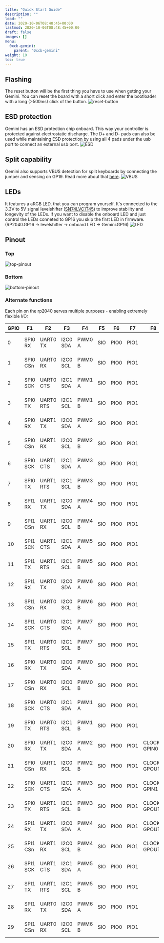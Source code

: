 ```yaml
---
title: "Quick Start Guide"
description: ""
lead: ""
date: 2020-10-06T08:48:45+00:00
lastmod: 2020-10-06T08:48:45+00:00
draft: false
images: []
menu:
  0xcb-gemini:
    parent: "0xcb-gemini"
weight: 10
toc: true
---
```


## Flashing

The reset button will be the first thing you have to use when getting your Gemini. You can reset the board with a short click and enter the bootloader with a long (>500ms) click of the button.
![reset-button](reset-button.png)

## ESD protection

Gemini has an ESD protection chip onboard. This way your controller is protected against electrostatic discharge. The D+ and D- pads can also be used while maintaining ESD protection by using all 4 pads under the usb port to connect an external usb port.
![ESD](ESD.png)

## Split capability

Gemini also supports VBUS detection for split keyboards by connecting the jumper and sensing on GP19. Read more about that [here](https://github.com/qmk/qmk_firmware/blob/master/docs/feature_split_keyboard.md).
![VBUS](VBUS.png)

## LEDs

It features a aRGB LED, that you can program yourself. It's connected to the 3.3V to 5V signal levelshifter ([SN74LVC1T45](https://www.ti.com/product/SN74LVC1T45)) to improve stability and longevity of the LEDs.
If you want to disable the onboard LED and just control the LEDs conneted to GP16 you skip the first LED in firmware.
(RP2040.GP16 -> levelshifter -> onboard LED -> Gemini.GP16)
![LED](LED.png)

## Pinout

### Top

![top-pinout](top-pinout.png)

### Bottom

![bottom-pinout](bottom-pinout.png)

### Alternate functions

Each pin on the rp2040 serves multiple purposes - enabling extremely flexible I/O:

| GPIO | F1       | F2        | F3       | F4     | F5  | F6   | F7   | F8           | F9            |
| ---- | -------- | --------- | -------- | ------ | --- | ---- | ---- | ------------ | ------------- |
| 0    | SPI0 RX  | UART0 TX  | I2C0 SDA | PWM0 A | SIO | PIO0 | PIO1 |              | USB OVCUR DET |
| 1    | SPI0 CSn | UART0 RX  | I2C0 SCL | PWM0 B | SIO | PIO0 | PIO1 |              | USB VBUS DET  |
| 2    | SPI0 SCK | UART0 CTS | I2C1 SDA | PWM1 A | SIO | PIO0 | PIO1 |              | USB VBUS EN   |
| 3    | SPI0 TX  | UART0 RTS | I2C1 SCL | PWM1 B | SIO | PIO0 | PIO1 |              | USB OVCUR DET |
| 4    | SPI0 RX  | UART1 TX  | I2C0 SDA | PWM2 A | SIO | PIO0 | PIO1 |              | USB VBUS DET  |
| 5    | SPI0 CSn | UART1 RX  | I2C0 SCL | PWM2 B | SIO | PIO0 | PIO1 |              | USB VBUS EN   |
| 6    | SPI0 SCK | UART1 CTS | I2C1 SDA | PWM3 A | SIO | PIO0 | PIO1 |              | USB OVCUR DET |
| 7    | SPI0 TX  | UART1 RTS | I2C1 SCL | PWM3 B | SIO | PIO0 | PIO1 |              | USB VBUS DET  |
| 8    | SPI1 RX  | UART1 TX  | I2C0 SDA | PWM4 A | SIO | PIO0 | PIO1 |              | USB VBUS EN   |
| 9    | SPI1 CSn | UART1 RX  | I2C0 SCL | PWM4 B | SIO | PIO0 | PIO1 |              | USB OVCUR DET |
| 10   | SPI1 SCK | UART1 CTS | I2C1 SDA | PWM5 A | SIO | PIO0 | PIO1 |              | USB VBUS DET  |
| 11   | SPI1 TX  | UART1 RTS | I2C1 SCL | PWM5 B | SIO | PIO0 | PIO1 |              | USB VBUS EN   |
| 12   | SPI1 RX  | UART0 TX  | I2C0 SDA | PWM6 A | SIO | PIO0 | PIO1 |              | USB OVCUR DET |
| 13   | SPI1 CSn | UART0 RX  | I2C0 SCL | PWM6 B | SIO | PIO0 | PIO1 |              | USB VBUS DET  |
| 14   | SPI1 SCK | UART0 CTS | I2C1 SDA | PWM7 A | SIO | PIO0 | PIO1 |              | USB VBUS EN   |
| 15   | SPI1 TX  | UART0 RTS | I2C1 SCL | PWM7 B | SIO | PIO0 | PIO1 |              | USB OVCUR DET |
| 16   | SPI0 RX  | UART0 TX  | I2C0 SDA | PWM0 A | SIO | PIO0 | PIO1 |              | USB VBUS DET  |
| 17   | SPI0 CSn | UART0 RX  | I2C0 SCL | PWM0 B | SIO | PIO0 | PIO1 |              | USB VBUS EN   |
| 18   | SPI0 SCK | UART0 CTS | I2C1 SDA | PWM1 A | SIO | PIO0 | PIO1 |              | USB OVCUR DET |
| 19   | SPI0 TX  | UART0 RTS | I2C1 SCL | PWM1 B | SIO | PIO0 | PIO1 |              | USB VBUS DET  |
| 20   | SPI0 RX  | UART1 TX  | I2C0 SDA | PWM2 A | SIO | PIO0 | PIO1 | CLOCK GPIN0  | USB VBUS EN   |
| 21   | SPI0 CSn | UART1 RX  | I2C0 SCL | PWM2 B | SIO | PIO0 | PIO1 | CLOCK GPOUT0 | USB OVCUR DET |
| 22   | SPI0 SCK | UART1 CTS | I2C1 SDA | PWM3 A | SIO | PIO0 | PIO1 | CLOCK GPIN1  | USB VBUS DET  |
| 23   | SPI0 TX  | UART1 RTS | I2C1 SCL | PWM3 B | SIO | PIO0 | PIO1 | CLOCK GPOUT1 | USB VBUS EN   |
| 24   | SPI1 RX  | UART1 TX  | I2C0 SDA | PWM4 A | SIO | PIO0 | PIO1 | CLOCK GPOUT2 | USB OVCUR DET |
| 25   | SPI1 CSn | UART1 RX  | I2C0 SCL | PWM4 B | SIO | PIO0 | PIO1 | CLOCK GPOUT3 | USB VBUS DET  |
| 26   | SPI1 SCK | UART1 CTS | I2C1 SDA | PWM5 A | SIO | PIO0 | PIO1 |              | USB VBUS EN   |
| 27   | SPI1 TX  | UART1 RTS | I2C1 SCL | PWM5 B | SIO | PIO0 | PIO1 |              | USB OVCUR DET |
| 28   | SPI1 RX  | UART0 TX  | I2C0 SDA | PWM6 A | SIO | PIO0 | PIO1 |              | USB VBUS DET  |
| 29   | SPI1 CSn | UART0 RX  | I2C0 SCL | PWM6 B | SIO | PIO0 | PIO1 |              | USB VBUS EN   |
